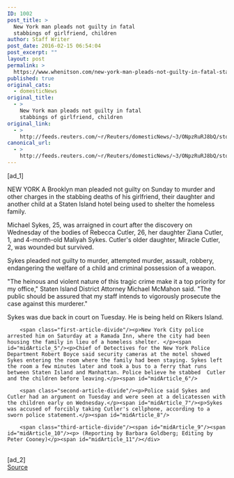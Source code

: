 ```yaml
---
ID: 1002
post_title: >
  New York man pleads not guilty in fatal
  stabbings of girlfriend, children
author: Staff Writer
post_date: 2016-02-15 06:54:04
post_excerpt: ""
layout: post
permalink: >
  https://www.whenitson.com/new-york-man-pleads-not-guilty-in-fatal-stabbings-of-girlfriend-children/
published: true
original_cats:
  - domesticNews
original_title:
  - >
    New York man pleads not guilty in fatal
    stabbings of girlfriend, children
original_link:
  - >
    http://feeds.reuters.com/~r/Reuters/domesticNews/~3/ONpzRuRJ8bQ/story01.htm
canonical_url:
  - >
    http://feeds.reuters.com/~r/Reuters/domesticNews/~3/ONpzRuRJ8bQ/story01.htm
---
```

 [ad_1]
<br><div id="articleText">
<span id="midArticle_start"/>

<span class="focusParagraph" readability="5"><p><span class="articleLocation">NEW YORK</span> A Brooklyn man pleaded not guilty on Sunday to murder and other charges in the stabbing deaths of his girlfriend, their daughter and another child at a Staten Island hotel being used to shelter the homeless family.</p></span><span id="midArticle_0"/><p>Michael Sykes, 25, was arraigned in court after the discovery on Wednesday of the bodies of Rebecca Cutler, 26, her daughter Ziana Cutler, 1, and 4-month-old Maliyah Sykes. Cutler's older daughter, Miracle Cutler, 2, was wounded but survived.</p><span id="midArticle_1"/><p>Sykes pleaded not guilty to murder, attempted murder, assault, robbery, endangering the welfare of a child and criminal possession of a weapon.</p><span id="midArticle_2"/><p>"The heinous and violent nature of this tragic crime make it a top priority for my office," Staten Island District Attorney Michael McMahon said. "The public should be assured that my staff intends to vigorously prosecute the case against this murderer."</p><span id="midArticle_3"/><p>Sykes was due back in court on Tuesday. He is being held on Rikers Island. </p><span id="midArticle_4"/>
        
        <span class="first-article-divide"/><p>New York City police arrested him on Saturday at a Ramada Inn, where the city had been housing the family in lieu of a homeless shelter. </p><span id="midArticle_5"/><p>Chief of Detectives for the New York Police Department Robert Boyce said security cameras at the motel showed Sykes entering the room where the family had been staying. Sykes left the room a few minutes later and took a bus to a ferry that runs between Staten Island and Manhattan. Police believe he stabbed  Cutler and the children before leaving.</p><span id="midArticle_6"/>
        
        <span class="second-article-divide"/><p>Police said Sykes and Cutler had an argument on Tuesday and were seen at a delicatessen with the children early on Wednesday.</p><span id="midArticle_7"/><p>Sykes was accused of forcibly taking Cutler's cellphone, according to a sworn police statement.</p><span id="midArticle_8"/>
        
        <span class="third-article-divide"/><span id="midArticle_9"/><span id="midArticle_10"/><p> (Reporting by Barbara Goldberg; Editing by Peter Cooney)</p><span id="midArticle_11"/></div>
<br>[ad_2]
<br><a href="http://feeds.reuters.com/~r/Reuters/domesticNews/~3/ONpzRuRJ8bQ/story01.htm">Source </a>